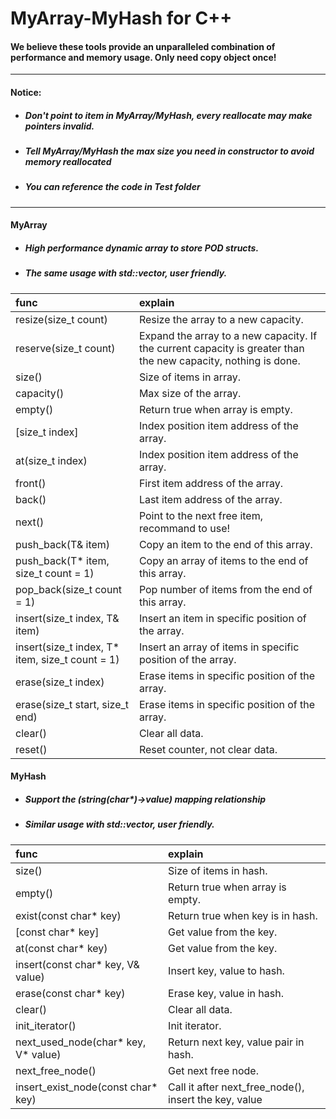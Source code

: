 # MyArray-MyHash for C++
#### We believe these tools provide an unparalleled combination of performance and memory usage. Only need copy object once! 

-------

#### Notice:

- ##### Don't point to item in MyArray/MyHash, every reallocate may make pointers invalid.

- ##### Tell MyArray/MyHash the max size you need in constructor to avoid memory reallocated

- ##### You can reference the code in Test folder

-------

#### MyArray

- ##### High performance dynamic array to store POD structs.

- ##### The same usage with std::vector, user friendly.

| func  | explain  |
| :------------ | :------------ |
|resize(size_t count)  |Resize the array to a new capacity.|
|reserve(size_t count) |Expand the array to a new capacity. If the current capacity is greater than the new capacity, nothing is done.|
|size()     |Size of items in array.|
|capacity() |Max size of the array.|
|empty()    |Return true when array is empty.|
|[size_t index]   |Index position item address of the array.|
|at(size_t index) |Index position item address of the array.|
|front()    |First item address of the array.|
|back()     |Last item address of the array.|
|next()     |Point to the next free item, recommand to use!|
|push_back(T& item)  |Copy an item to the end of this array.|
|push_back(T\* item, size_t count = 1)  |Copy an array of items to the end of this array.|
|pop_back(size_t count = 1) |Pop number of items from the end of this array.|
|insert(size_t index, T& item)  |Insert an item in specific position of the array.|
|insert(size_t index, T\* item, size_t count = 1)  |Insert an array of items in specific position of the array.|
|erase(size_t index)  |Erase items in specific position of the array.|
|erase(size_t start, size_t end)  |Erase items in specific position of the array.|
|clear()  |Clear all data.|
|reset()  |Reset counter, not clear data.|

#### MyHash

- ##### Support the (string(char\*)->value) mapping relationship

- ##### Similar usage with std::vector, user friendly.
 
| func  | explain  |
| :------------ | :------------ |
|size()  |Size of items in hash.|
|empty() |Return true when array is empty.|
|exist(const char\* key)  |Return true when key is in hash.|
|[const char\* key]  |Get value from the key.|
|at(const char\* key)  |Get value from the key.|
|insert(const char\* key, V& value)  |Insert key, value to hash.|
|erase(const char\* key)  |Erase key, value in hash.|
|clear()  |Clear all data.|
|init_iterator()  |Init iterator.|
|next_used_node(char\* key, V\* value)  |Return next key, value pair in hash.|
|next_free_node()  |Get next free node.|
|insert_exist_node(const char\* key)  |Call it after next_free_node(), insert the key, value|